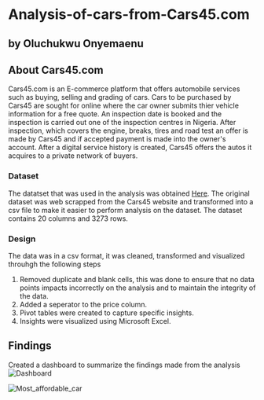 # Analysis-of-cars-from-Cars45.com
## by Oluchukwu Onyemaenu


## About Cars45.com
Cars45.com is an E-commerce platform that offers automobile services such as buying, selling and grading of cars. Cars to be purchased by Cars45 are sought for online where the car owner submits thier vehicle information for a free quote. An inspection date is booked and the inspection is carried out one of the inspection centres in Nigeria. After inspection, which covers the engine, breaks, tires and road test an offer is made by Cars45 and if accepted payment is made into the owner's account.
After a digital service history is created, Cars45 offers the autos it acquires to a private network of buyers.

### Dataset
The datatset that was used in the analysis was obtained [Here](https://www.kaggle.com/datasets/makindekayode/nigerian-car-prices-dataset). The original dataset was web scrapped from the Cars45 website and transformed into a csv file to make it easier to perform analysis on the dataset. The dataset contains 20 columns and 3273 rows.

### Design
The data was in a csv format, it was cleaned, transformed and visualized throuhgh the following steps
1. Removed duplicate and blank cells, this was done to ensure that no data points impacts incorrectly on the analysis and to maintain the integrity of the data.
2. Added a seperator to the price column.
3. Pivot tables were created to capture specific insights.
4. Insights were visualized using Microsoft Excel.
    
    
## Findings
Created a dashboard to summarize the findings made from the analysis
    ![Dashboard](https://user-images.githubusercontent.com/120729134/212563907-7acad4e6-b019-4f96-a4c0-44bc5fcd5d15.jpg)


 
 
 
 
 
 
 
 
 
 
   ![Most_affordable_car](https://user-images.githubusercontent.com/120729134/212549064-d01ccddf-02a1-42c7-a48d-557726a957dd.png)

